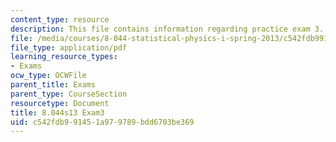 ```yaml
---
content_type: resource
description: This file contains information regarding practice exam 3.
file: /media/courses/8-044-statistical-physics-i-spring-2013/c542fdb991451a979789bdd6703be369_MIT8_044S14_exam3_04.pdf
file_type: application/pdf
learning_resource_types:
- Exams
ocw_type: OCWFile
parent_title: Exams
parent_type: CourseSection
resourcetype: Document
title: 8.044s13 Exam3
uid: c542fdb9-9145-1a97-9789-bdd6703be369
---
```

